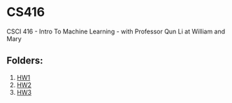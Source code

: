 # CS416
CSCI 416 - Intro To Machine Learning - with Professor Qun Li at William and Mary

## Folders:
1. [HW1](https://k-l-chen.github.io/CS416/HW1)
2. [HW2](https://k-l-chen.github.io/CS416/HW2)
3. [HW3](https://k-l-chen.github.io/CS416/HW3)
